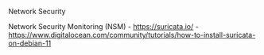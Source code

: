 
Network Security

Network Security Monitoring (NSM) - https://suricata.io/ - https://www.digitalocean.com/community/tutorials/how-to-install-suricata-on-debian-11


